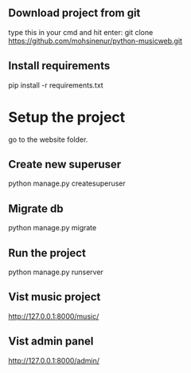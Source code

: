 ## Download project from git
type this in your cmd and hit enter:
git clone https://github.com/mohsinenur/python-musicweb.git

## Install requirements
pip install -r requirements.txt

# Setup the project
go to the website folder.

## Create new superuser
python manage.py createsuperuser

## Migrate db
python manage.py migrate

## Run the project
python manage.py runserver

## Vist music project
http://127.0.0.1:8000/music/

## Vist admin panel
http://127.0.0.1:8000/admin/
